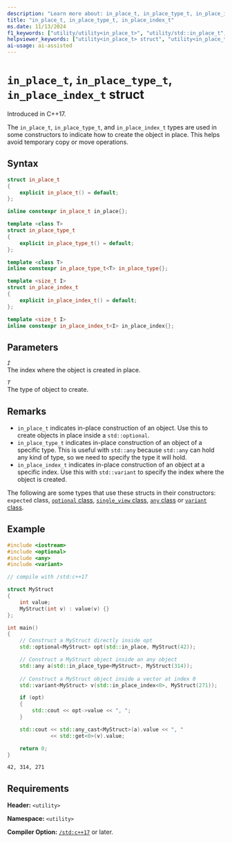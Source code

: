 ```yaml
---
description: "Learn more about: in_place_t, in_place_type_t, in_place_index_t"
title: "in_place_t, in_place_type_t, in_place_index_t"
ms.date: 11/13/2024
f1_keywords: ["utility/utility<in_place_t>", "utility/std::in_place_t", "utility/utility<in_place_type_t>", "utility/std::in_place_type_t", "utility<in_place_index_t>", "utility/std::in_place_index_t"]
helpviewer_keywords: ["utility<in_place_t> struct", "utility<in_place_type_t> struct", "utility::in_place_type_t struct", "utility<in_place_index_t> struct", "utility::in_place_index_t struct"]
ai-usage: ai-assisted
---
```

# `in_place_t`, `in_place_type_t`, `in_place_index_t` struct

Introduced in C++17.

The `in_place_t`, `in_place_type_t`, and `in_place_index_t` types are used in some constructors to indicate how to create the object in place. This helps avoid temporary copy or move operations.

## Syntax

```cpp
struct in_place_t
{
    explicit in_place_t() = default;
};

inline constexpr in_place_t in_place{};

template <class T>
struct in_place_type_t
{
    explicit in_place_type_t() = default;
};

template <class T>
inline constexpr in_place_type_t<T> in_place_type{};

template <size_t I>
struct in_place_index_t
{
    explicit in_place_index_t() = default;
};

template <size_t I>
inline constexpr in_place_index_t<I> in_place_index{};
```

## Parameters

*`I`*\
The index where the object is created in place.

*`T`*\
The type of object to create.

## Remarks

- `in_place_t` indicates in-place construction of an object. Use this to create objects in place inside a `std::optional`.
- `in_place_type_t` indicates in-place construction of an object of a specific type. This is useful with `std::any` because `std::any` can hold any kind of type, so we need to specify the type it will hold.
- `in_place_index_t` indicates in-place construction of an object at a specific index. Use this with `std::variant` to specify the index where the object is created.

The following are some types that use these structs in their constructors: `expected` class, [`optional` class](optional-class.md), [`single_view` class](single-view-class.md), [`any` class](any-class.md) or [`variant` class](variant-class.md).

## Example

```cpp
#include <iostream>
#include <optional>
#include <any>
#include <variant>

// compile with /std:c++17

struct MyStruct
{
    int value;
    MyStruct(int v) : value(v) {}
};

int main()
{
    // Construct a MyStruct directly inside opt
    std::optional<MyStruct> opt(std::in_place, MyStruct(42));

    // Construct a MyStruct object inside an any object
    std::any a(std::in_place_type<MyStruct>, MyStruct(314));
    
    // Construct a MyStruct object inside a vector at index 0
    std::variant<MyStruct> v(std::in_place_index<0>, MyStruct(271));

    if (opt)
    {
        std::cout << opt->value << ", ";
    }

    std::cout << std::any_cast<MyStruct>(a).value << ", "
              << std::get<0>(v).value;

    return 0;
}
```

```output
42, 314, 271
```
## Requirements

**Header:** `<utility>`

**Namespace:** `<utility>`

**Compiler Option:** [`/std:c++17`](../build/reference/std-specify-language-standard-version.md) or later.